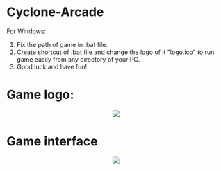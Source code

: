 # Cyclone-Arcade
For Windows:
1) Fix the path of game in .bat file.
2) Create shortcut of .bat file and change the logo of it "logo.ico" to run game easily from any directory of your PC.
3) Good luck and have fun!

# Game logo:
<p align="center">
  <img src="https://user-images.githubusercontent.com/50640842/71180407-309ee000-2283-11ea-9067-ea6a6947f2b6.png" /></p>
  
# Game interface
<p align="center">
  <img src="https://user-images.githubusercontent.com/50640842/71180349-0816e600-2283-11ea-8824-4f9757ad43e4.jpg" /></p>
